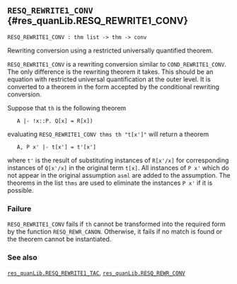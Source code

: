 ## `RESQ_REWRITE1_CONV` {#res_quanLib.RESQ_REWRITE1_CONV}


```
RESQ_REWRITE1_CONV : thm list -> thm -> conv
```



Rewriting conversion using a restricted universally quantified theorem.


`RESQ_REWRITE1_CONV` is a rewriting conversion similar to
`COND_REWRITE1_CONV`. The only difference is the rewriting theorem it
takes. This should be an equation with restricted universal
quantification at the outer level. It is converted to a theorem in the
form accepted by the conditional rewriting conversion.

Suppose that `th` is the following theorem
    
       A |- !x::P. Q[x] = R[x])
    
evaluating `RESQ_REWRITE1_CONV thms th "t[x']"`
will return a theorem
    
       A, P x' |- t[x'] = t'[x']
    
where `t'` is the result of substituting instances of
`R[x'/x]` for corresponding instances of `Q[x'/x]` in the original
term `t[x]`. All instances of `P x'` which do not appear in the
original assumption `asml` are added to the assumption.  The theorems
in the list `thms` are used to eliminate the instances `P x'` if it is
possible.

### Failure

`RESQ_REWRITE1_CONV` fails if `th` cannot be transformed into the
required form by the function `RESQ_REWR_CANON`. Otherwise, it fails if no
match is found or the theorem cannot be instantiated.



### See also

[`res_quanLib.RESQ_REWRITE1_TAC`](#res_quanLib.RESQ_REWRITE1_TAC), [`res_quanLib.RESQ_REWR_CONV`](#res_quanLib.RESQ_REWR_CONV)

